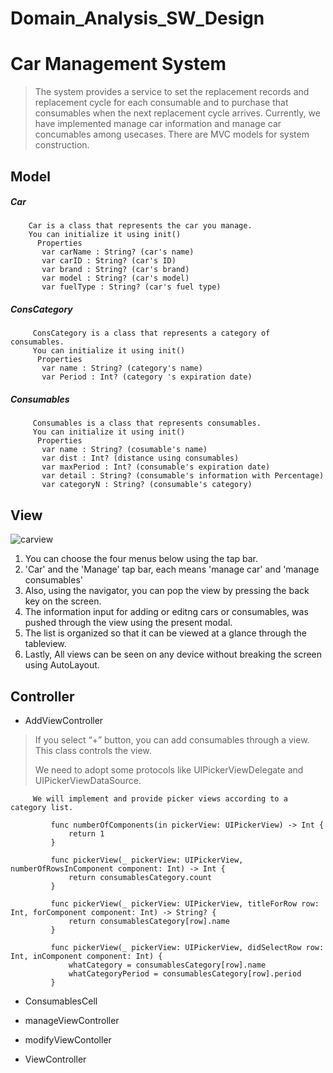 # Domain_Analysis_SW_Design
# Car Management System 
>
> The system provides a service to set the replacement records and replacement cycle for each consumable and to purchase that consumables when the next replacement cycle arrives. 
    Currently, we have implemented manage car information and manage car concumables among usecases.
   There are MVC models for system construction.
>
## Model
##### Car
        Car is a class that represents the car you manage.
        You can initialize it using init()
          Properties   
           var carName : String? (car's name)
           var carID : String? (car's ID)
           var brand : String? (car's brand)
           var model : String? (car's model)
           var fuelType : String? (car's fuel type)
           
##### ConsCategory
         ConsCategory is a class that represents a category of consumables.
         You can initialize it using init()
          Properties   
           var name : String? (category's name)
           var Period : Int? (category 's expiration date)
           
##### Consumables
         Consumables is a class that represents consumables.
         You can initialize it using init()
          Properties
           var name : String? (cosumable's name)
           var dist : Int? (distance using consumables)
           var maxPeriod : Int? (consumable's expiration date)
           var detail : String? (consumable's information with Percentage)
           var categoryN : String? (consumable's category)
## View
![carview](https://user-images.githubusercontent.com/70695311/101279016-8d800700-3802-11eb-9cf7-c3a34661547e.PNG)
>   
1. You can choose the four menus below using the tap bar.
2. 'Car' and the 'Manage' tap bar, each means 'manage car' and 'manage consumables'
3. Also, using the navigator, you can pop the view by pressing the back key on the screen.
4. The information input for adding or editng cars or consumables, was pushed through the view using the present modal.
5. The list is organized so that it can be viewed at a glance through the tableview. 
6. Lastly, All views can be seen on any device without breaking the screen using AutoLayout.
>
## Controller 
- AddViewController

> If you select “+” button, you can add consumables through a view. This class controls the view.
> 
> We need to adopt some protocols like UIPickerViewDelegate and UIPickerViewDataSource.
             
         We will implement and provide picker views according to a category list.
      
             func numberOfComponents(in pickerView: UIPickerView) -> Int {
                 return 1
             }
    
             func pickerView(_ pickerView: UIPickerView, numberOfRowsInComponent component: Int) -> Int {
                 return consumablesCategory.count
             }
    
             func pickerView(_ pickerView: UIPickerView, titleForRow row: Int, forComponent component: Int) -> String? {
                 return consumablesCategory[row].name
             }
             
             func pickerView(_ pickerView: UIPickerView, didSelectRow row: Int, inComponent component: Int) {
                 whatCategory = consumablesCategory[row].name
                 whatCategoryPeriod = consumablesCategory[row].period
             }
 
- ConsumablesCell

- manageViewController

- modifyViewContoller

- ViewController
